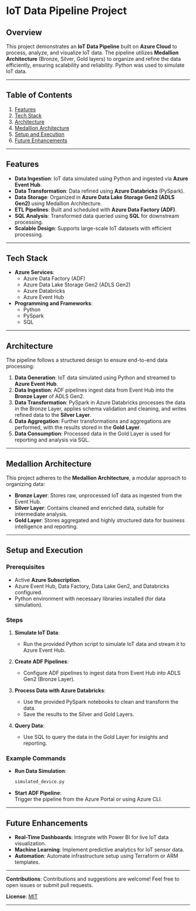 # IoT Data Pipeline Project

## Overview
This project demonstrates an **IoT Data Pipeline** built on **Azure Cloud** to process, analyze, and visualize IoT data. The pipeline utilizes **Medallion Architecture** (Bronze, Silver, Gold layers) to organize and refine the data efficiently, ensuring scalability and reliability. Python was used to simulate IoT data.

---

## Table of Contents
1. [Features](#features)  
2. [Tech Stack](#tech-stack)  
3. [Architecture](#architecture)  
4. [Medallion Architecture](#medallion-architecture)  
5. [Setup and Execution](#setup-and-execution)  
6. [Future Enhancements](#future-enhancements)  

---

## Features
- **Data Ingestion**: IoT data simulated using Python and ingested via **Azure Event Hub**.
- **Data Transformation**: Data refined using **Azure Databricks** (PySpark).
- **Data Storage**: Organized in **Azure Data Lake Storage Gen2 (ADLS Gen2)** using Medallion Architecture.
- **ETL Pipelines**: Built and scheduled with **Azure Data Factory (ADF)**.
- **SQL Analysis**: Transformed data queried using **SQL** for downstream processing.
- **Scalable Design**: Supports large-scale IoT datasets with efficient processing.

---

## Tech Stack
- **Azure Services**:  
  - Azure Data Factory (ADF)  
  - Azure Data Lake Storage Gen2 (ADLS Gen2)  
  - Azure Databricks  
  - Azure Event Hub  
- **Programming and Frameworks**:  
  - Python  
  - PySpark  
  - SQL

---

## Architecture
The pipeline follows a structured design to ensure end-to-end data processing:

1. **Data Generation**: IoT data simulated using Python and streamed to **Azure Event Hub**.
2. **Data Ingestion**: ADF pipelines ingest data from Event Hub into the **Bronze Layer** of ADLS Gen2.
3. **Data Transformation**: PySpark in Azure Databricks processes the data in the Bronze Layer, applies schema validation and cleaning, and writes refined data to the **Silver Layer**.
4. **Data Aggregation**: Further transformations and aggregations are performed, with the results stored in the **Gold Layer**.
5. **Data Consumption**: Processed data in the Gold Layer is used for reporting and analysis via SQL.

---

## Medallion Architecture
This project adheres to the **Medallion Architecture**, a modular approach to organizing data:

- **Bronze Layer**: Stores raw, unprocessed IoT data as ingested from the Event Hub.  
- **Silver Layer**: Contains cleaned and enriched data, suitable for intermediate analysis.  
- **Gold Layer**: Stores aggregated and highly structured data for business intelligence and reporting.

---

## Setup and Execution

### Prerequisites
- Active **Azure Subscription**.
- Azure Event Hub, Data Factory, Data Lake Gen2, and Databricks configured.
- Python environment with necessary libraries installed (for data simulation).

### Steps
1. **Simulate IoT Data**:
   - Run the provided Python script to simulate IoT data and stream it to Azure Event Hub.

2. **Create ADF Pipelines**:
   - Configure ADF pipelines to ingest data from Event Hub into ADLS Gen2 (Bronze Layer).

3. **Process Data with Azure Databricks**:
   - Use the provided PySpark notebooks to clean and transform the data.
   - Save the results to the Silver and Gold Layers.

4. **Query Data**:
   - Use SQL to query the data in the Gold Layer for insights and reporting.

### Example Commands
- **Run Data Simulation**:  
  ```bash
  simulated_device.py
  ```
- **Start ADF Pipeline**:  
  Trigger the pipeline from the Azure Portal or using Azure CLI.

---

## Future Enhancements
- **Real-Time Dashboards**: Integrate with Power BI for live IoT data visualization.
- **Machine Learning**: Implement predictive analytics for IoT sensor data.
- **Automation**: Automate infrastructure setup using Terraform or ARM templates.

---

**Contributions**: Contributions and suggestions are welcome! Feel free to open issues or submit pull requests.

**License**: [MIT](LICENSE)

---

